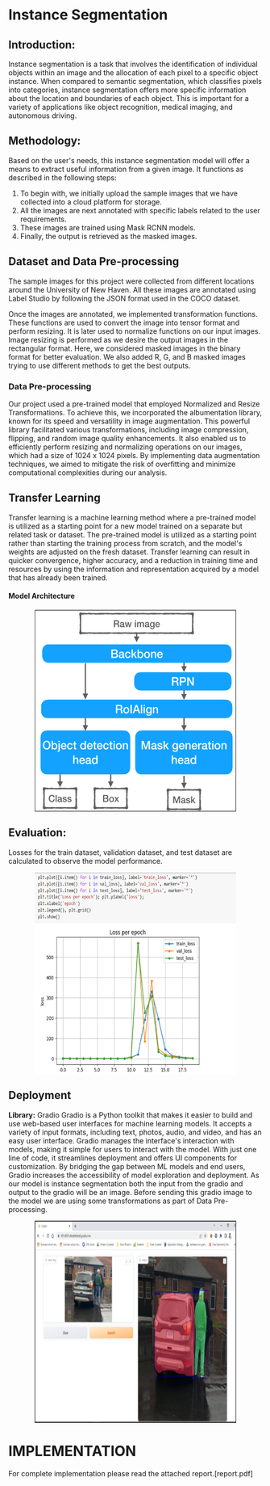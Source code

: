 # Instance Segmentation
## Introduction:
Instance segmentation is a task that involves the identification of individual objects within an image and the allocation of each pixel to a specific object instance. When compared to semantic segmentation, which classifies pixels into categories, instance segmentation offers more specific information about the location and boundaries of each object. This is important for a variety of applications like object recognition, medical imaging, and autonomous driving.

## Methodology:
Based on the user's needs, this instance segmentation model will offer a means to extract useful information from a given image. It functions as described in the following steps:
1. To begin with, we initially upload the sample images that we have collected into a cloud platform for storage.
2. All the images are next annotated with specific labels related to the user requirements.
3. These images are trained using Mask RCNN models.
3. Finally, the output is retrieved as the masked images.

## Dataset and Data Pre-processing
The sample images for this project were collected from different locations around the University of New Haven. All these images are annotated using Label Studio by following the JSON format used in the COCO dataset. 

Once the images are annotated, we implemented transformation functions. These functions are used to convert the image into tensor format and perform resizing. It is later used to normalize functions on our input images.
Image resizing is performed as we desire the output images in the rectangular format. Here, we considered masked images in the binary format for better evaluation. We also added R, G, and B masked images trying to use different methods to get the best outputs.

### Data Pre-processing

Our project used a pre-trained model that employed Normalized and Resize Transformations. To achieve this, we incorporated the albumentation library, known for its speed and versatility in image augmentation. This powerful library facilitated various transformations, including image compression, flipping, and random image quality enhancements. It also enabled us to efficiently perform resizing and normalizing operations on our images, which had a size of 1024 x 1024 pixels. By implementing data augmentation techniques, we aimed to mitigate the risk of overfitting and minimize computational complexities during our analysis.


## Transfer Learning

Transfer learning is a machine learning method where a pre-trained model is utilized as a starting point for a new model trained on a separate but related task or dataset. The pre-trained model is utilized as a starting point rather than starting the training process from scratch, and the model's weights are adjusted on the fresh dataset. Transfer learning can result in quicker convergence, higher accuracy, and a reduction in training time and resources by using the information and representation acquired by a model that has already been trained.


####                    Model Architecture
<p align="center">
<img src="utils/model_architecture.png" alt="Model Architecture" width="400" height="400" align="center" />
          
</p>



## Evaluation: 
Losses for the train dataset, validation dataset, and test dataset are calculated to observe the model performance.
<p align="center">
<img src="utils/losses.png" alt="Losses" width="400" height="400" align="center" />
          
</p>

## Deployment
<b>Library:</b> Gradio
Gradio is a Python toolkit that makes it easier to build and use web-based user interfaces for machine learning models. It accepts a variety of input formats, including text, photos, audio, and video, and has an easy user interface. Gradio manages the interface's interaction with models, making it simple for users to interact with the model. With just one line of code, it streamlines deployment and offers UI components for customization. By bridging the gap between ML models and end users, Gradio increases the accessibility of model exploration and deployment.
As our model is instance segmentation both the input from the gradio and output to the gradio will be an image.
Before sending this gradio image to the model we are using some transformations as part of Data Pre-processing.
<p align="center">
<img src="utils/output.png" alt="Transformation" width="400" height="400" align="center" />
</p>


# IMPLEMENTATION

For complete implementation please read the attached report.[report.pdf]
